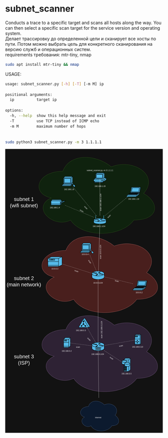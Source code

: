# subnet_scanner
Conducts a trace to a specific target and scans all hosts along the way. You can then select a specific scan target for the service version and operating system.\
Делает трассировку до определенной цели и сканирует все хосты по пути. Потом можно выбрать цель для конкретного сканирования на версию служб и операционных систем.\
requirements требования: mtr-tiny, nmap
~~~bash
sudo apt install mtr-tiny && nmap
~~~
USAGE:
~~~bash
usage: subnet_scanner.py [-h] [-T] [-m M] ip

positional arguments:
  ip          target ip

options:
  -h, --help  show this help message and exit
  -T          use TCP instead of ICMP echo
  -m M        maximum number of hops


sudo python3 subnet_scanner.py -m 3 1.1.1.1
~~~
![subnets](https://github.com/podsashe4nik/subnet_scanner/blob/main/subnets.drawio.png)
